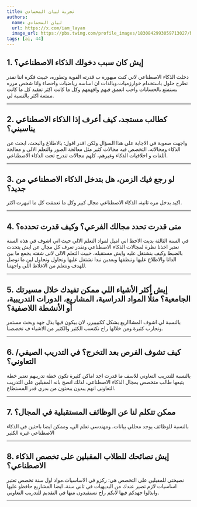 ```yaml
---
title: تجربة ليان المحمادي
authors:
  name: ليان المحمادي
  url: https://x.com/iam_layan
  image_url: https://pbs.twimg.com/profile_images/1830842993059713027/bzhsAAux_400x400.jpg
tags: [ai, 44]
---
```



## 1.⁠ ⁠إيش كان سبب دخولك الذكاء الاصطناعي؟ 

دخلت الذكاء الاصطناعي لاني كنت مبهورة ب قدرته القوية وتطوره، حبيت فكرة اننا نقدر نطرح حلول باستخدام خوارزميات.وبالذات ان اساسه رياضيات واحصاء وانا شخص مرره يستمتع بالحسابات واحب اتعمق فيهم وافهمهم وكل ما كانت اكثر تعقيد كل ما كانت ممتعة اكثر بالنسبة لي.
<!-- truncate -->
---

## 2.⁠ ⁠كطالب مستجد، كيف أعرف إذا الذكاء الاصطناعي يناسبني؟

واجهت صعوبة في الاجابة على هذا السؤال ولكن اقدر اقول: بالاطلاع والبحث، ابحث عن الذكاء ومجالاته، التخصص فيه مجالات كثير مثل معالجة الصور والتعلم الالي و معالجة اللغات و اخلاقيات الذكاء وغيرهم، كلهم مجالات تندرج تحت الذكاء الاصطناعي.

---

## 3.⁠ ⁠لو رجع فيك الزمن، هل بتدخل الذكاء الاصطناعي من جديد؟

اكيد بدخل مره ثانية، الذكاء الاصطناعي مجال كبير وكل ما تعمقت كل ما انبهرت اكثر.

---
  
## 4.⁠ ⁠متى قدرت تحدد مجالك الفرعي؟ وكيف قدرت تحدده؟

في السنة الثالثة بديت الاحظ اني اميل لمواد التعلم الالي حيث اني اشوف في هذه السنة نعتبر اخذنا نظرة لمجالات الذكاء الاصطناعي ونقدر نعرف كل مجال عن ايش يتحدث بالضبط وكيف بنشتغل عليه وايش مستقبله، حبيت التعلم الالي لاني شفته يجمع ما بين الداتا والاطلاع عليها وننظفها وبعدين نبدا نشتغل عليها ونحاول ونحاول لين ما نوصل للهدف ونتعلم من الاغلاط اللي واجهتنا. 

---

## 5.⁠ ⁠إيش أكثر الأشياء اللي ممكن تفيدك خلال مسيرتك الجامعية؟ مثلًا المواد الدراسية، المشاريع، الدورات التدريبية، أو الأنشطة اللاصفية؟

بالنسبة لي اشوف المشاااريع بشكل ككبيييرر، لان بيكون فيها بذل جهد وبحث مستمر وتجارب كثيرة ومن خلالها راح نكتسب الكثير والكثير من الاشياء ف تخصصنا.

---

## 6.⁠ ⁠كيف تشوف الفرص بعد التخرج؟  في التدريب الصيفي/التعاوني؟

بالنسبة للتدريب التعاوني للاسف ما قدرت اجد اماكن كثيرة تكون خطة تدريبهم تعتبر خطة يتبعها طالب متخصص بمجال الذكاء الاصطناعي، لذلك انصح بانه المقبلين على التدريب التعاوني انهم يبدون يبحثون من بدري قدر المستطاع.

---

## 7.⁠ ⁠ممكن تتكلم لنا عن الوظائف المستقبلية في المجال؟

بالنسبة للوظائف يوجد محللي بيانات، ومهندسي تعلم الي، وممكن ايضا باحثين في الذكاء الاصطناعي غيره الكثير

---

## 8.⁠ ⁠إيش نصائحك للطلاب المقبلين على تخصص الذكاء الاصطناعي؟

نصيحتي للمقبلين على التخصص هي: ركزو في الاساسيات،مواد اول سنة تخصص تعتبر اساسيات لازم تصير عندك من البديهيات في ثاني سنة، ايضا المشاريع حافظو عليها وابذلوا جهدكم فيها لانكم راح تستفيدون منها في التقديم للتدريب التعاوني.

---
